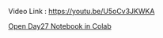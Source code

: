 Video Link : https://youtu.be/U5oCv3JKWKA

[Open Day27 Notebook in Colab](https://colab.research.google.com/github/Harshkumar-2024/100-days-of-machine-learning/blob/main/day27-one-hot-encoding/day27.ipynb)
